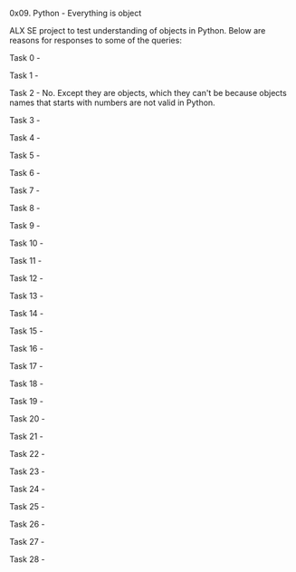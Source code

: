 0x09. Python - Everything is object

ALX SE project to test understanding of objects in Python. Below are reasons for responses to some of the queries:

Task 0 - 

Task 1 - 

Task 2 - No. Except they are objects, which they can't be because objects names that starts with numbers are not valid in Python.

Task 3 - 

Task 4 - 

Task 5 - 

Task 6 - 

Task 7 - 

Task 8 - 

Task 9 - 

Task 10 - 

Task 11 - 

Task 12 - 

Task 13 - 

Task 14 - 

Task 15 - 

Task 16 - 

Task 17 - 

Task 18 - 

Task 19 - 

Task 20 - 

Task 21 - 

Task 22 - 

Task 23 - 

Task 24 - 

Task 25 - 

Task 26 - 

Task 27 - 

Task 28 - 
